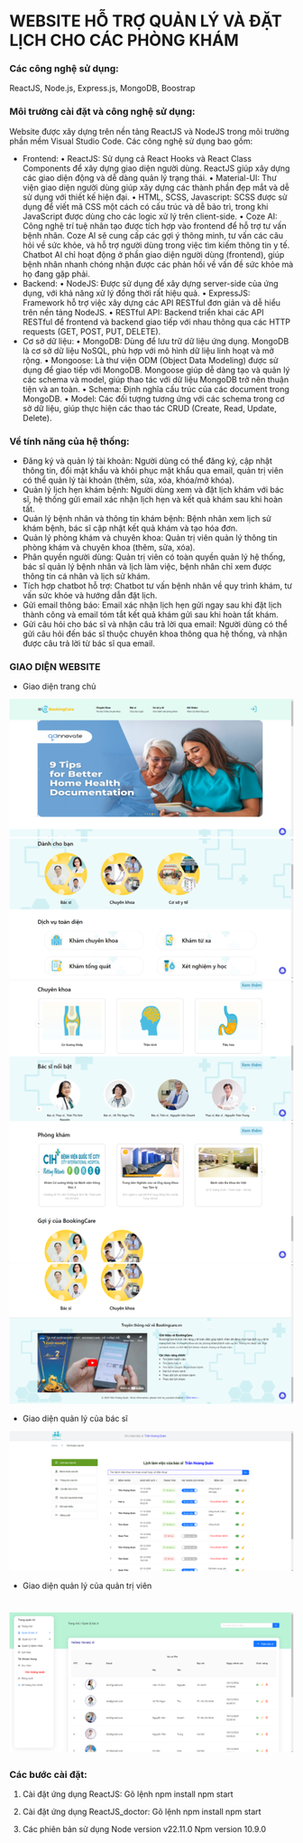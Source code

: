 # WEBSITE HỖ TRỢ QUẢN LÝ VÀ ĐẶT LỊCH CHO CÁC PHÒNG KHÁM

### Các công nghệ sử dụng:

ReactJS, Node.js, Express.js, MongoDB, Boostrap

### Môi trường cài đặt và công nghệ sử dụng:

Website được xây dựng trên nền tảng ReactJS và NodeJS trong môi trường phần mềm Visual Studio Code. Các công nghệ sử dụng bao gồm:

-   Frontend:
    • ReactJS: Sử dụng cả React Hooks và React Class Components để xây dựng giao diện người dùng. ReactJS giúp xây dựng các giao diện động và dễ dàng quản lý trạng thái.
    • Material-UI: Thư viện giao diện người dùng giúp xây dựng các thành phần đẹp mắt và dễ sử dụng với thiết kế hiện đại.
    • HTML, SCSS, Javascript: SCSS được sử dụng để viết mã CSS một cách có cấu trúc và dễ bảo trì, trong khi JavaScript được dùng cho các logic xử lý trên client-side.
    • Coze AI: Công nghệ trí tuệ nhân tạo được tích hợp vào frontend để hỗ trợ tư vấn bệnh nhân. Coze AI sẽ cung cấp các gợi ý thông minh, tư vấn các câu hỏi về sức khỏe, và hỗ trợ người dùng trong việc tìm kiếm thông tin y tế. Chatbot AI chỉ hoạt động ở phần giao diện người dùng (frontend), giúp bệnh nhân nhanh chóng nhận được các phản hồi về vấn đề sức khỏe mà họ đang gặp phải.
-   Backend:
    • NodeJS: Được sử dụng để xây dựng server-side của ứng dụng, với khả năng xử lý đồng thời rất hiệu quả.
    • ExpressJS: Framework hỗ trợ việc xây dựng các API RESTful đơn giản và dễ hiểu trên nền tảng NodeJS.
    • RESTful API: Backend triển khai các API RESTful để frontend và backend giao tiếp với nhau thông qua các HTTP requests (GET, POST, PUT, DELETE).
-   Cơ sở dữ liệu:
    • MongoDB: Dùng để lưu trữ dữ liệu ứng dụng. MongoDB là cơ sở dữ liệu NoSQL, phù hợp với mô hình dữ liệu linh hoạt và mở rộng.
    • Mongoose: Là thư viện ODM (Object Data Modeling) được sử dụng để giao tiếp với MongoDB. Mongoose giúp dễ dàng tạo và quản lý các schema và model, giúp thao tác với dữ liệu MongoDB trở nên thuận tiện và an toàn.
    • Schema: Định nghĩa cấu trúc của các document trong MongoDB.
    • Model: Các đối tượng tương ứng với các schema trong cơ sở dữ liệu, giúp thực hiện các thao tác CRUD (Create, Read, Update, Delete).

### Về tính năng của hệ thống:

-   Đăng ký và quản lý tài khoản: Người dùng có thể đăng ký, cập nhật thông tin, đổi mật khẩu và khôi phục mật khẩu qua email, quản trị viên có thể quản lý tài khoản (thêm, sửa, xóa, khóa/mở khóa).
-   Quản lý lịch hẹn khám bệnh: Người dùng xem và đặt lịch khám với bác sĩ, hệ thống gửi email xác nhận lịch hẹn và kết quả khám sau khi hoàn tất.
-   Quản lý bệnh nhân và thông tin khám bệnh: Bệnh nhân xem lịch sử khám bệnh, bác sĩ cập nhật kết quả khám và tạo hóa đơn.
-   Quản lý phòng khám và chuyên khoa: Quản trị viên quản lý thông tin phòng khám và chuyên khoa (thêm, sửa, xóa).
-   Phân quyền người dùng: Quản trị viên có toàn quyền quản lý hệ thống, bác sĩ quản lý bệnh nhân và lịch làm việc, bệnh nhân chỉ xem được thông tin cá nhân và lịch sử khám.
-   Tích hợp chatbot hỗ trợ: Chatbot tư vấn bệnh nhân về quy trình khám, tư vấn sức khỏe và hướng dẫn đặt lịch.
-   Gửi email thông báo: Email xác nhận lịch hẹn gửi ngay sau khi đặt lịch thành công và email tóm tắt kết quả khám gửi sau khi hoàn tất khám.
-   Gửi câu hỏi cho bác sĩ và nhận câu trả lời qua email: Người dùng có thể gửi câu hỏi đến bác sĩ thuộc chuyên khoa thông qua hệ thống, và nhận được câu trả lời từ bác sĩ qua email.

### GIAO DIỆN WEBSITE

-   Giao diện trang chủ

![Giao diện trang chủ](src/assets/1.png)
![Giao diện trang chủ](src/assets/2.png)
![Giao diện trang chủ](src/assets/3.png)
![Giao diện trang chủ](src/assets/4.png)
![Giao diện trang chủ](src/assets/5.png)

-   Giao diện quản lý của bác sĩ

![Giao diện quản lý của bác sĩ](src/assets/6.png)

-   Giao diện quản lý của quản trị viên

# ![Giao diện quản lý của quản trị viên](src/assets/7.png)

### Các bước cài đặt:

1. Cài đặt ứng dụng ReactJS: Gõ lệnh
   npm install
   npm start

2. Cài đặt ứng dụng ReactJS_doctor: Gõ lệnh
   npm install
   npm start

3. Các phiên bản sử dụng
   Node version v22.11.0
   Npm version 10.9.0
